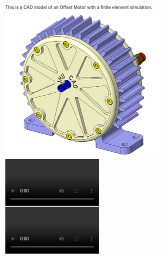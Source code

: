 This is a CAD model of an Offset Motor with a finite element simulation. 
![](OffsetMotor.png) 
![](MOTOR1.mpg)
![](MOTOR2.mpg)
